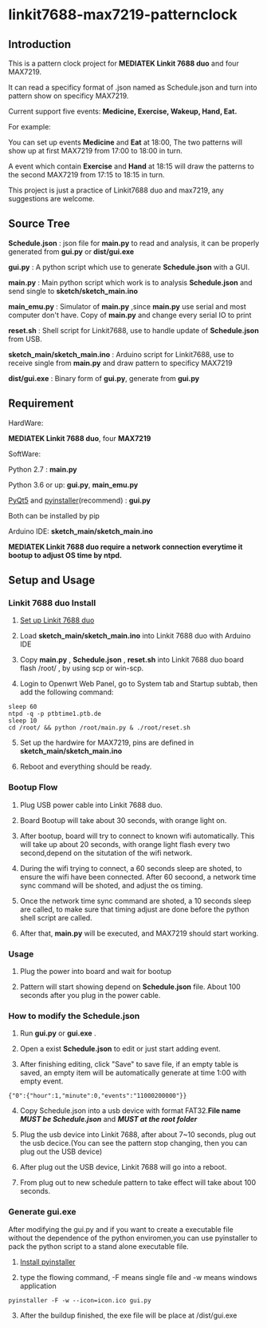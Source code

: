 # linkit7688-max7219-patternclock

  ## Introduction

  This is a pattern clock project for **MEDIATEK Linkit 7688 duo** and four MAX7219.

  It can read a specificy format of .json named as Schedule.json and turn into pattern show on specificy MAX7219.

  Current support five events: **Medicine, Exercise, Wakeup, Hand, Eat.**

  For example:

  You can set up events **Medicine** and **Eat** at 18:00, The two patterns will show up at first MAX7219 from 17:00 to 18:00 in turn.

  A event which contain **Exercise** and **Hand** at 18:15 will draw the patterns to the second MAX7219 from 17:15 to 18:15 in turn.

  This project is just a practice of Linkit7688 duo and max7219, any suggestions are welcome.

## Source Tree

   **Schedule.json** : json file for **main.py** to read and analysis, it can be properly generated from **gui.py** or **dist/gui.exe**

   **gui.py** : A python script which use to generate **Schedule.json** with a GUI.

  **main.py** : Main python script which work is to analysis **Schedule.json** and send single to **sketch/sketch_main.ino**

  **main_emu.py** : Simulator of **main.py** ,since **main.py** use serial and most computer don't have. Copy of **main.py** and change every serial IO to print

  **reset.sh** : Shell script for Linkit7688, use to handle update of **Schedule.json** from USB.

  **sketch_main/sketch_main.ino** : Arduino script for Linkit7688, use to receive single from **main.py** and draw pattern to specificy MAX7219

  **dist/gui.exe** : Binary form of **gui.py**, generate from **gui.py**

## Requirement

HardWare:

  **MEDIATEK Linkit 7688 duo**, four **MAX7219**

SoftWare:

  Python 2.7 : **main.py**

  Python 3.6 or up: **gui.py**, **main_emu.py**

  [PyQt5](https://pypi.org/project/PyQt5/) and [pyinstaller](https://www.pyinstaller.org/)(recommend) : **gui.py**

  Both can be installed by pip

  Arduino IDE: **sketch_main/sketch_main.ino**



**MEDIATEK Linkit 7688 duo require a network connection everytime it bootup to adjust OS time by ntpd.**

## Setup and Usage

### Linkit 7688 duo Install

  1. [Set up Linkit 7688 duo](https://docs.labs.mediatek.com/resource/linkit-smart-7688/en/get-started/get-started-with-the-linkit-smart-7688-duo-development-board)

  2. Load **sketch_main/sketch_main.ino** into Linkit 7688 duo with Arduino IDE

  3. Copy **main.py** , **Schedule.json** , **reset.sh** into Linkit 7688 duo board flash /root/ , by using scp or win-scp.

  4. Login to Openwrt Web Panel, go to System tab and Startup subtab, then add the following command:

```
sleep 60
ntpd -q -p ptbtime1.ptb.de
sleep 10
cd /root/ && python /root/main.py & ./root/reset.sh
```

  5. Set up the hardwire for MAX7219, pins are defined in **sketch_main/sketch_main.ino**

  6. Reboot and everything should be ready.

### Bootup Flow

  1. Plug USB power cable into Linkit 7688 duo.

  2. Board Bootup will take about 30 seconds, with orange light on.

  3. After bootup, board will try to connect to known wifi automatically. This will take up about 20 seconds, with orange light flash every two second,depend on the situtation of the wifi network.

  4. During the wifi trying to connect, a 60 seconds sleep are shoted, to ensure the wifi have been connected.
After 60 secoond, a network time sync command will be shoted, and adjust the os timing.

  5. Once the network time sync command are shoted, a 10 seconds  sleep are called, to make sure that timing adjust are done before the 
python shell script are called.

  6. After that, **main.py** will be executed, and MAX7219 should start working.

### Usage

  1. Plug the power into board and wait for bootup

  2. Pattern will start showing depend on **Schedule.json** file. About 100 seconds after you plug in the power cable.

### How to modify the Schedule.json

  1. Run **gui.py** or **gui.exe** .

  2. Open a exist **Schedule.json**  to edit or just start adding event.

  3. After finishing editing, click "Save" to save file, if an empty table is saved, an empty item will be automatically generate at time 
1:00 with empty event.
```
{"0":{"hour":1,"minute":0,"events":"11000200000"}}
```

  4. Copy Schedule.json into a usb device with format FAT32.**File name** ***MUST be Schedule.json*** and ***MUST at the root folder***

  5. Plug the usb device into Linkit 7688, after about 7~10 seconds, plug out the usb decice.(You can see the pattern stop changing, then you can plug out the USB device)

  6. After plug out the USB device, Linkit 7688 will go into a reboot.

  7. From plug out to new schedule pattern to take effect will take about 100 seconds.

### Generate gui.exe

  After modifying the gui.py and if you want to create a executable file without the dependence of the python enviromen,you can use pyinstaller to pack the python script to a stand alone executable file.

  1. [Install pyinstaller](https://www.pyinstaller.org/)

  2. type the flowing command, -F means single file and -w means windows application

```
pyinstaller -F -w --icon=icon.ico gui.py
```

  3. After the buildup finished, the exe file will be place at /dist/gui.exe

